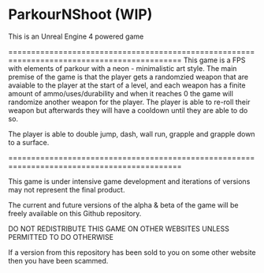 # ParkourNShoot (WIP)

This is an Unreal Engine 4 powered game

============================================================================================
This game is a FPS with elements of parkour with a neon - minimalistic art style.
The main premise of the game is that the player gets a randomzied weapon that are avaiable to the player at the start of a level, and each weapon has a finite amount of ammo/uses/durability and when it reaches 0 the game will randomize another weapon for the player. The player is able to re-roll their weapon but afterwards they will have a cooldown until they are able to do so. 

The player is able to double jump, dash, wall run, grapple and grapple down to a surface.

============================================================================================


This game is under intensive game development and iterations of versions may not represent the final product.

The current and future versions of the alpha & beta of the game will be freely available on this Github repository.

DO NOT REDISTRIBUTE THIS GAME ON OTHER WEBSITES UNLESS PERMITTED TO DO OTHERWISE

If a version from this repository has been sold to you on some other website then you have been scammed.
